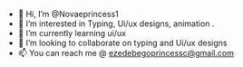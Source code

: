 - 👋 Hi, I’m @Novaeprincess1
- 👀 I’m interested in Typing, Ui/ux designs, animation .
- 🌱 I’m currently learning ui/ux
- 💞️ I’m looking to collaborate on typing and Ui/ux designs
- 📫 You can reach me @ ezedebegoprincessc@gmail.com

<!---
Novaeprincess1/Novaeprincess1 is a ✨ special ✨ repository because its `README.md` (this file) appears on your GitHub profile.
You can click the Preview link to take a look at your changes.
--->
